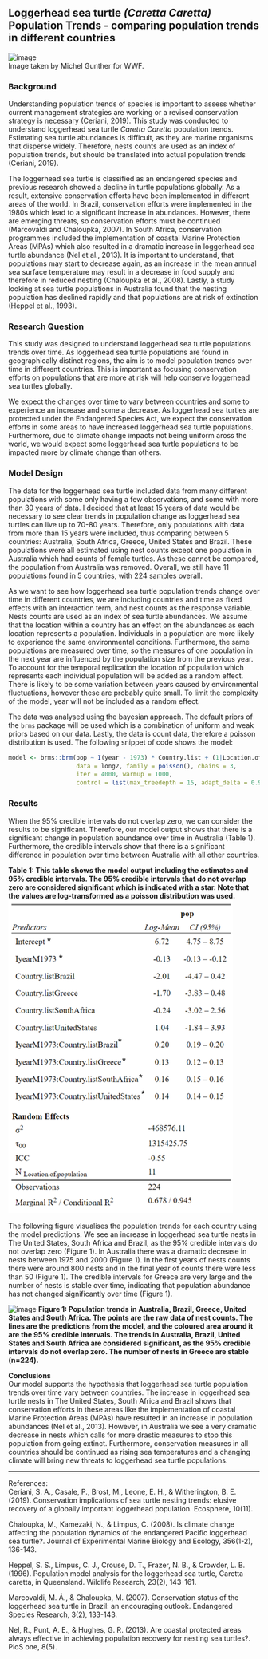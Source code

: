 ## Loggerhead sea turtle *(Caretta Caretta)* Population Trends - comparing population trends in different countries

![image](https://user-images.githubusercontent.com/114161047/202768009-72e2c4a3-a144-49b8-952b-4c909b42de0b.png)   
Image taken by Michel Gunther for WWF.


### Background    
Understanding population trends of species is important to assess whether current management strategies are working or a revised conservation strategy is necessary (Ceriani, 2019). This study was conducted to understand loggerhead sea turtle *Caretta Caretta* population trends. Estimating sea turtle abundances is difficult, as they are marine organisms that disperse widely. Therefore, nests counts are used as an index of population trends, but should be translated into actual population trends (Ceriani, 2019).    

The loggerhead sea turtle is classified as an endangered species and previous research showed a decline in turtle populations globally. As a result, extensive conservation efforts have been implemented in different areas of the world. In Brazil, conservation efforts were implemented in the 1980s which lead to a significant increase in abundances. However, there are emerging threats, so conservation efforts must be continued (Marcovaldi and Chaloupka, 2007). In South Africa, conservation programmes included the implementation of coastal Marine Protection Areas (MPAs) which also resulted in a dramatic increase in loggerhead sea turtle abundance (Nel et al., 2013). It is important to understand, that populations may start to decrease again, as an increase in the mean annual sea surface temperature may result in a decrease in food supply and therefore in reduced nesting (Chaloupka et al., 2008). Lastly, a study looking at sea turtle populations in Australia found that the nesting population has declined rapidly and that populations are at risk of extinction (Heppel et al., 1993).

### Research Question   
This study was designed to understand loggerhead sea turtle populations trends over time. As loggerhead sea turtle populations are found in geographically distinct regions, the aim is to model population trends over time in different countries. This is important as focusing conservation efforts on populations that are more at risk will help conserve loggerhead sea turtles globally.     

We expect the changes over time to vary between countries and some to experience an increase and some a decrease. As loggerhead sea turtles are protected under the Endangered Species Act, we expect the conservation efforts in some areas to have increased loggerhead sea turtle populations. Furthermore, due to climate change impacts not being uniform aross the world, we would expect some loggerhead sea turtle populations to be impacted more by climate change than others.

### Model Design  
The data for the loggerhead sea turtle included data from many different populations with some only having a few observations, and some with more than 30 years of data. I decided that at least 15 years of data would be necessary to see clear trends in population change as loggerhead sea turtles can live up to 70-80 years. Therefore, only populations with data from more than 15 years were included, thus comparing between 5 countries: Australia, South Africa, Greece, United States and Brazil. These populations were all estimated using nest counts except one population in Australia which had counts of female turtles. As these cannot be compared, the population from Australia was removed. Overall, we still have 11 populations found in 5 countries, with 224 samples overall.   

As we want to see how loggerhead sea turtle population trends change over time in different countries, we are including countries and time as fixed effects with an interaction term, and nest counts as the response variable. Nests counts are used as an index of sea turtle abundances. We assume that the location within a country has an effect on the abundances as each location represents a population. Individuals in a population are more likely to experience the same environmental conditions. Furthermore, the same populations are measured over time, so the measures of one population in the next year are influenced by the population size from the previous year. To account for the  temporal replication the location of population which represents each individual population will be added as a random effect. There is likely to be some variation between years caused by environmental fluctuations, however these are probably quite small. To limit the complexity of the model, year will not be included as a random effect.      

The data was analysed using the bayesian approach. The default priors of the `brms` package will be used which is a combination of uniform and weak priors based on our data. Lastly, the data is count data, therefore a poisson distribution is used. The following snippet of code shows the model:     

```r
model <- brms::brm(pop ~ I(year - 1973) * Country.list + (1|Location.of.population),   # interaction between country and year, location of pop. random effect
                   data = long2, family = poisson(), chains = 3,                       # poisson distribution
                   iter = 4000, warmup = 1000,
                   control = list(max_treedepth = 15, adapt_delta = 0.9))             
```

### Results    
When the 95% credible intervals do not overlap zero, we can consider the results to be significant. Therefore, our model output shows that there is a significant change in population abundance over time in Australia (Table 1). Furthermore, the credible intervals show that there is a significant difference in population over time between Australia with all other countries. 

**Table 1: This table shows the model output including the estimates and 95% credible intervals. The 95% credible intervals that do not overlap zero are considered significant which is indicated with a star. Note that the values are log-transformed as a poisson distribution was used.**     
<img src="table_mod5.png" alt="drawing" width="450"/>


The following figure visualises the population trends for each country using the model predictions. 
We see an increase in loggerhead sea turtle nests in The United States, South Africa and Brazil, as the 95% credible intervals do not overlap zero (Figure 1). In Australia there was a dramatic decrease in nests between 1975 and 2000 (Figure 1). In the first years of nests counts there were around 800 nests and in the final year of counts there were less than 50 (Figure 1). The credible intervals for Greece are very large and the number of nests is stable over time, indicating that population abundance has not changed significantly over time (Figure 1). 

![image](https://user-images.githubusercontent.com/114161047/202804205-7c47385f-78f7-451e-a82b-48e7f36e2ca2.png)
**Figure 1: Population trends in Australia, Brazil, Greece, United States and South Africa. The points are the raw data of nest counts. The lines are the predictions from the model, and the coloured area around it are the 95% credible intervals. The trends in Australia, Brazil, United States and South Africa are considered significant, as the 95% credible intervals do not overlap zero. The number of nests in Greece are stable (n=224).**


**Conclusions**      
Our model supports the hypothesis that loggerhead sea turtle population trends over time vary between countries. The increase in loggerhead sea turtle nests in The United States, South Africa and Brazil shows that conservation efforts in these areas like the implementation of coastal Marine Protection Areas (MPAs) have resulted in an increase in population abundances (Nel et al., 2013). However, in Australia we see a very dramatic decrease in nests which calls for more drastic measures to stop this population from going extinct. Furthermore, conservation measures in all countries should be continued as rising sea temperatures and a changing climate will bring new threats to loggerhead sea turtle populations.

***
References:    
Ceriani, S. A., Casale, P., Brost, M., Leone, E. H., & Witherington, B. E. (2019). Conservation implications of sea turtle nesting trends: elusive recovery of a globally important loggerhead population. Ecosphere, 10(11).    

Chaloupka, M., Kamezaki, N., & Limpus, C. (2008). Is climate change affecting the population dynamics of the endangered Pacific loggerhead sea turtle?. Journal of Experimental Marine Biology and Ecology, 356(1-2), 136-143.    
    
Heppel, S. S., Limpus, C. J., Crouse, D. T., Frazer, N. B., & Crowder, L. B. (1996). Population model analysis for the loggerhead sea turtle, Caretta caretta, in Queensland. Wildlife Research, 23(2), 143-161.    

Marcovaldi, M. Â., & Chaloupka, M. (2007). Conservation status of the loggerhead sea turtle in Brazil: an encouraging outlook. Endangered Species Research, 3(2), 133-143.    

Nel, R., Punt, A. E., & Hughes, G. R. (2013). Are coastal protected areas always effective in achieving population recovery for nesting sea turtles?. PloS one, 8(5).
